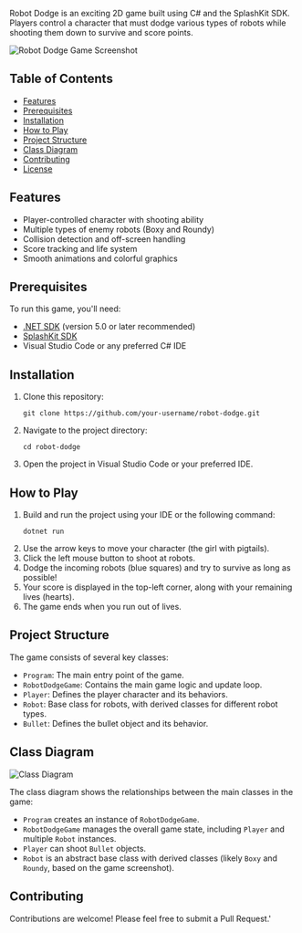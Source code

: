 Robot Dodge is an exciting 2D game built using C# and the SplashKit SDK. Players control a character that must dodge various types of robots while shooting them down to survive and score points.

![Robot Dodge Game Screenshot](robot_dodge_screenshot.png)

## Table of Contents
- [Features](#features)
- [Prerequisites](#prerequisites)
- [Installation](#installation)
- [How to Play](#how-to-play)
- [Project Structure](#project-structure)
- [Class Diagram](#class-diagram)
- [Contributing](#contributing)
- [License](#license)

## Features
- Player-controlled character with shooting ability
- Multiple types of enemy robots (Boxy and Roundy)
- Collision detection and off-screen handling
- Score tracking and life system
- Smooth animations and colorful graphics

## Prerequisites
To run this game, you'll need:
- [.NET SDK](https://dotnet.microsoft.com/download) (version 5.0 or later recommended)
- [SplashKit SDK](https://splashkit.io/)
- Visual Studio Code or any preferred C# IDE

## Installation
1. Clone this repository:
   ```
   git clone https://github.com/your-username/robot-dodge.git
   ```
2. Navigate to the project directory:
   ```
   cd robot-dodge
   ```
3. Open the project in Visual Studio Code or your preferred IDE.

## How to Play
1. Build and run the project using your IDE or the following command:
   ```
   dotnet run
   ```
2. Use the arrow keys to move your character (the girl with pigtails).
3. Click the left mouse button to shoot at robots.
4. Dodge the incoming robots (blue squares) and try to survive as long as possible!
5. Your score is displayed in the top-left corner, along with your remaining lives (hearts).
6. The game ends when you run out of lives.

## Project Structure
The game consists of several key classes:
- `Program`: The main entry point of the game.
- `RobotDodgeGame`: Contains the main game logic and update loop.
- `Player`: Defines the player character and its behaviors.
- `Robot`: Base class for robots, with derived classes for different robot types.
- `Bullet`: Defines the bullet object and its behavior.

## Class Diagram
![Class Diagram](class_diagram.png)

The class diagram shows the relationships between the main classes in the game:
- `Program` creates an instance of `RobotDodgeGame`.
- `RobotDodgeGame` manages the overall game state, including `Player` and multiple `Robot` instances.
- `Player` can shoot `Bullet` objects.
- `Robot` is an abstract base class with derived classes (likely `Boxy` and `Roundy`, based on the game screenshot).

## Contributing
Contributions are welcome! Please feel free to submit a Pull Request.'
